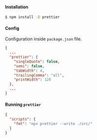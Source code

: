 
#### Installation

```bash
$ npm install -D prettier
```


#### Config
Configuration inside `package.json` file.

```json
{
  ...
  "prettier": {
    "singleQuote": false,
    "semi": false,
    "tabWidth": 4,
    "trailingComma": "all",
	"printWidth": 120
  },
  ...
}
```


#### Running `prettier`

```json
{
  "scripts": {
    "fmt": "npx prettier --write ./src/"
  }
}
```
